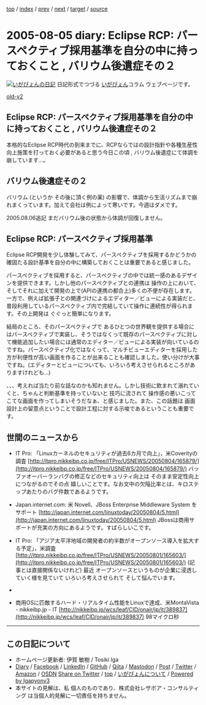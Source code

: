 [top](../index.html) 
 / [index](index.html) 
 / [prev](ig050804.html) 
 / [next](ig050806.html) 
 / [target](https://www.igapyon.jp/igapyon/diary/2005/ig050805.html) 
 / [source](https://github.com/igapyon/diary/blob/master/2005/ig050805.src.md) 

2005-08-05 diary: Eclipse RCP: パースペクティブ採用基準を自分の中に持っておくこと , バリウム後遺症その２
=====================================================================================================
[![いがぴょんの日記](https://www.igapyon.jp/igapyon/diary/images/iga202308_128.jpg "いがぴょん")](https://www.igapyon.jp/igapyon/diary/memo/memoigapyon.html) 日記形式でつづる [いがぴょん](https://www.igapyon.jp/igapyon/diary/memo/memoigapyon.html)コラム ウェブページです。

[old-v2](ig050805-orig.html)

## Eclipse RCP: パースペクティブ採用基準を自分の中に持っておくこと , バリウム後遺症その２

本格的なEclipse RCP時代の到来までに、RCPならではの設計指針や各種生産性向上施策を打っておく必要があると思う今日この頃 , バリウム後遺症にて体調を崩しています…。


## バリウム後遺症その２

バリウム (というか その後に頂く例の薬) の影響で、体調から生活リズムまで崩れまくっています。加えて会社は例によって寒いです。今週はダメです。

2005.08.06追記 まだバリウム後の状態から体調が回復しません。

## Eclipse RCP: パースペクティブ採用基準

Eclipse RCP開発を少し体験してみて、パースペクティブを採用するかどうかの確固たる設計基準を自分の中に構築しておくことは重要であると感じました。

パースペクティブを採用すると、パースペクティブの中では統一感のあるデザインを提供できます。しかし他のパースペクティブとの連携は 操作の上において、そしてそれに加えて開発の上で(APIの連携の都合上)多くの不便が存在します。一方で、例えば拡張子との関連づけによるエディター／ビューによる実装だと、普段利用しているパースペクティブ内で完結していて操作に連続性が得られます。その上開発は ぐぐっと簡単になります。

結局のところ、そのパースペクティブで あるひとつの世界観を提供する場合にはパースペクティブで実装し、そうではなくって既存のパースペクティブに対して機能追加したい場合には通常のエディター／ビューによる実装が向いているのですね。パースペクティブ化ではなくって、マルチビューエディターを採用した方が利便性が高い画面を作ることが出来ることも確認しました。使い分けが大事ですね。(エディターとビューについても、いろいろ考えさせられるところがありますけれども…)

、、、考えれば当たり前な話なのかも知れません。しかし技術に飲まれて溺れていくと、ちゃんと判断基準を持っていないと 技巧に流されて 操作感の悪いこってこてな画面を作ってしまいそうだなぁ、と感じました。また、この話題は 画面設計上の留意点ということで設計工程に対する示唆であるということも重要です。

## 世間のニュースから

* IT Pro: 「Linuxカーネルのセキュリティが過去6カ月で向上」，米Coverityの調査
  [http://itpro.nikkeibp.co.jp/free/ITPro/USNEWS/20050804/165879/](http://itpro.nikkeibp.co.jp/free/ITPro/USNEWS/20050804/165879/)
  バッファオーバーランバグの修正などのセキュリティ向上は そのまま安定性向上につながるのでその点 嬉しいことです。なお文中の欠陥比率とは、キロステップあたりのバグ件数であるようです。
  
* Japan.internet.com: 米 Novell、JBoss Enterprise Middleware System をサポート
  [http://japan.internet.com/linuxtoday/20050804/5.html](http://japan.internet.com/linuxtoday/20050804/5.html)
  JBossは商用サポートが充実の方向にあるようです。すばらしいこです。
  
* IT Pro: 「アジア太平洋地域の開発者の約半数がオープンソース導入を拡大する予定」，米調査
  [http://itpro.nikkeibp.co.jp/free/ITPro/USNEWS/20050801/165603/](http://itpro.nikkeibp.co.jp/free/ITPro/USNEWS/20050801/165603/)
  (記事とは直接関係ないけれど) 最近 オープンソースというものが企業に浸透していく様を見ていて いろいろ考えさせられて そして悩んでいます。
  
* 
  
* 商用OSに匹敵するハード・リアルタイム性能をLinuxで達成、米MontaVista - nikkeibp.jp - IT
  [http://nikkeibp.jp/wcs/leaf/CID/onair/jp/it/389837](http://nikkeibp.jp/wcs/leaf/CID/onair/jp/it/389837)
  98マイクロ秒


----------------------------------------------------------------------------------------------------

## この日記について

* ホームページ更新者: 伊賀 敏樹 / Tosiki Iga
* [Diary](https://www.igapyon.jp/igapyon/diary/) / [Facebook](https://www.facebook.com/igapyon) / [LinkedIn](https://www.linkedin.com/in/toshikiiga) / [GitHub](https://github.com/igapyon) / [Qiita](https://qiita.com/igapyon) / [Mastodon](https://social.vivaldi.net/@igapyon) / [Post](https://post.news/igapyon) / [Twitter](https://twitter.com/ToshikiIga) / [Amazon](https://www.amazon.co.jp/%E4%BC%8A%E8%B3%80-%E6%95%8F%E6%A8%B9/e/B004LTQWCQ) / [OSDN](https://ja.osdn.net/users/iga/)
[Share on Twitter](https://twitter.com/intent/tweet?hashtags=igapyon%2Cdiary%2C%E3%81%84%E3%81%8C%E3%81%B4%E3%82%87%E3%82%93&text=Eclipse+RCP%3A+%E3%83%91%E3%83%BC%E3%82%B9%E3%83%9A%E3%82%AF%E3%83%86%E3%82%A3%E3%83%96%E6%8E%A1%E7%94%A8%E5%9F%BA%E6%BA%96%E3%82%92%E8%87%AA%E5%88%86%E3%81%AE%E4%B8%AD%E3%81%AB%E6%8C%81%E3%81%A3%E3%81%A6%E3%81%8A%E3%81%8F%E3%81%93%E3%81%A8+%2C+%E3%83%90%E3%83%AA%E3%82%A6%E3%83%A0%E5%BE%8C%E9%81%BA%E7%97%87%E3%81%9D%E3%81%AE%EF%BC%92&url=https%3A%2F%2Fwww.igapyon.jp%2Figapyon%2Fdiary%2F2005%2Fig050805.html) / [top](../index.html) / [いがぴょんについて](https://www.igapyon.jp/igapyon/diary/memo/memoigapyon.html) / [Powered by Igapyonv3](https://github.com/igapyon/igapyonv3)
* 本サイトの見解は、私 個人のものであり、株式会社レザボア・コンサルティング は当個人的見解に一切責任を持ちません。 
